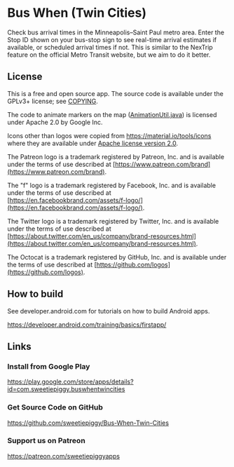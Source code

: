 # Bus When (Twin Cities)

Check bus arrival times in the Minneapolis–Saint Paul metro area. Enter the
Stop ID shown on your bus-stop sign to see real-time arrival estimates if
available, or scheduled arrival times if not. This is similar to the NexTrip
feature on the official Metro Transit website, but we aim to do it better.

## License

This is a free and open source app. The source code is available under the
GPLv3+ license; see [COPYING](COPYING).

The code to animate markers on the map
([AnimationUtil.java](app/src/main/java/com/sweetiepiggy/buswhentwincities/AnimationUtil.java))
is licensed under Apache 2.0 by Google Inc.

Icons other than logos were copied from https://material.io/tools/icons
where they are available under [Apache
license version 2.0](https://www.apache.org/licenses/LICENSE-2.0.html).

The Patreon logo is a trademark registered by Patreon, Inc. and is available
under the terms of use described at
[https://www.patreon.com/brand](https://www.patreon.com/brand).

The "f" logo is a trademark registered by Facebook, Inc. and is available
under the terms of use described at
[https://en.facebookbrand.com/assets/f-logo/](https://en.facebookbrand.com/assets/f-logo/).

The Twitter logo is a trademark registered by Twitter, Inc. and is available
under the terms of use described at
[https://about.twitter.com/en_us/company/brand-resources.html](https://about.twitter.com/en_us/company/brand-resources.html).

The Octocat is a trademark registered by GitHub, Inc. and is available
under the terms of use described at
[https://github.com/logos](https://github.com/logos).

## How to build

See developer.android.com for tutorials on how to build Android apps.

https://developer.android.com/training/basics/firstapp/

## Links

### Install from Google Play

https://play.google.com/store/apps/details?id=com.sweetiepiggy.buswhentwincities

### Get Source Code on GitHub
https://github.com/sweetiepiggy/Bus-When-Twin-Cities

### Support us on Patreon
https://patreon.com/sweetiepiggyapps
